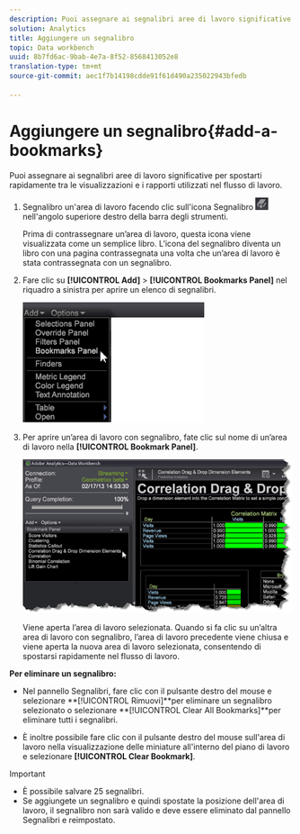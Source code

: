 ```yaml
---
description: Puoi assegnare ai segnalibri aree di lavoro significative per spostarti rapidamente tra le visualizzazioni e i rapporti utilizzati nel flusso di lavoro.
solution: Analytics
title: Aggiungere un segnalibro
topic: Data workbench
uuid: 8b7fd6ac-9bab-4e7a-8f52-8568413052e8
translation-type: tm+mt
source-git-commit: aec1f7b14198cdde91f61d490a235022943bfedb

---
```



# Aggiungere un segnalibro{#add-a-bookmarks}

Puoi assegnare ai segnalibri aree di lavoro significative per spostarti rapidamente tra le visualizzazioni e i rapporti utilizzati nel flusso di lavoro.

1. Segnalibro un&#39;area di lavoro facendo clic sull&#39;icona Segnalibro ![](assets/bookmark_icon.png) nell&#39;angolo superiore destro della barra degli strumenti.

   Prima di contrassegnare un’area di lavoro, questa icona viene visualizzata come un semplice libro. L’icona del segnalibro diventa un libro con una pagina contrassegnata una volta che un’area di lavoro è stata contrassegnata con un segnalibro.

1. Fare clic su **[!UICONTROL Add]** > **[!UICONTROL Bookmarks Panel]** nel riquadro a sinistra per aprire un elenco di segnalibri.

   ![](assets/bookmarks_panel.png)

1. Per aprire un’area di lavoro con segnalibro, fate clic sul nome di un’area di lavoro nella **[!UICONTROL Bookmark Panel]**.

   ![](assets/bookmarks_panel_left.png)

   Viene aperta l’area di lavoro selezionata. Quando si fa clic su un’altra area di lavoro con segnalibro, l’area di lavoro precedente viene chiusa e viene aperta la nuova area di lavoro selezionata, consentendo di spostarsi rapidamente nel flusso di lavoro.

**Per eliminare un segnalibro:**

* Nel pannello Segnalibri, fare clic con il pulsante destro del mouse e selezionare **[!UICONTROL Rimuovi<bookmark title>]**per eliminare un segnalibro selezionato o selezionare **[!UICONTROL Clear All Bookmarks]**per eliminare tutti i segnalibri.

* È inoltre possibile fare clic con il pulsante destro del mouse sull&#39;area di lavoro nella visualizzazione delle miniature all&#39;interno del piano di lavoro e selezionare **[!UICONTROL Clear Bookmark]**.

>[!IMPORTANT]
>
>* È possibile salvare 25 segnalibri.
>* Se aggiungete un segnalibro e quindi spostate la posizione dell&#39;area di lavoro, il segnalibro non sarà valido e deve essere eliminato dal pannello Segnalibri e reimpostato.
>




